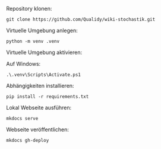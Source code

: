 Repository klonen:

```commandline
git clone https://github.com/Qualidy/wiki-stochastik.git
```

Virtuelle Umgebung anlegen:

```commandline
python -m venv .venv
```

Virtuelle Umgebung aktivieren:

Auf Windows:

```commandline
.\.venv\Scripts\Activate.ps1
```

Abhängigkeiten installieren:

```commandline
pip install -r requirements.txt
```

Lokal Webseite ausführen:

```commandline
mkdocs serve
```

Webseite veröffentlichen:

```commandline
mkdocs gh-deploy
```
